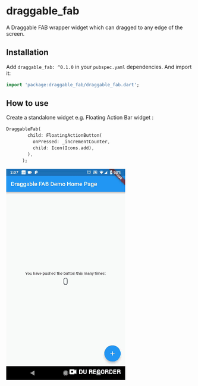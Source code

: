 # draggable_fab

A Draggable FAB wrapper widget which can dragged to any edge of the screen.

## Installation

Add `draggable_fab: ^0.1.0` in your `pubspec.yaml` dependencies. And import it:

```dart
import 'package:draggable_fab/draggable_fab.dart';
```

## How to use
Create a standalone widget e.g. Floating Action Bar widget :

```dart
DraggableFab(
        child: FloatingActionButton(
          onPressed: _incrementCounter,
          child: Icon(Icons.add),
        ),
      );
```

![screenshot.gif](example/screenshots/demo.gif)